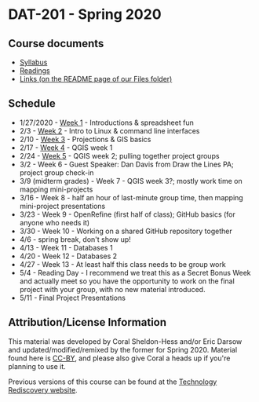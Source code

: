 # DAT-201 - Spring 2020

## Course documents

* [Syllabus](./files/course_outline_DAT-202_20sp.pdf) 
* [Readings](readings.md)
* [Links (on the README page of our Files folder)](./files)

## Schedule

* 1/27/2020 - [Week 1](./week01) - Introductions &amp; spreadsheet fun
* 2/3 - [Week 2](./week02) - Intro to Linux &amp; command line interfaces
* 2/10 - [Week 3](./week03) - Projections &amp; GIS basics
* 2/17 - [Week 4](./week04) - QGIS week 1
* 2/24 - [Week 5](./week05) - QGIS week 2; pulling together project groups
* 3/2 - Week 6 - Guest Speaker: Dan Davis from Draw the Lines PA; project group check-in
* 3/9 (midterm grades) - Week 7 - QGIS week 3?; mostly work time on mapping mini-projects
* 3/16 - Week 8 - half an hour of last-minute group time, then mapping mini-project presentations
* 3/23 - Week 9 - OpenRefine (first half of class); GitHub basics (for anyone who needs it)
* 3/30 - Week 10 - Working on a shared GitHub repository together
* 4/6 - spring break, don't show up!
* 4/13 - Week 11 - Databases 1
* 4/20 - Week 12 - Databases 2
* 4/27 - Week 13 - At least half this class needs to be group work
* 5/4 - Reading Day - I recommend we treat this as a Secret Bonus Week and actually meet so you have the opportunity to work on the final project with your group, with no new material introduced.
* 5/11 - Final Project Presentations 

## Attribution/License Information

This material was developed by Coral Sheldon-Hess and/or Eric Darsow and updated/modified/remixed by the former for Spring 2020. Material found here is [CC-BY](https://creativecommons.org/licenses/by/3.0/us/), and please also give Coral a heads up if you're planning to use it. 

Previous versions of this course can be found at the [Technology Rediscovery website](https://technologyrediscovery.net/). 
